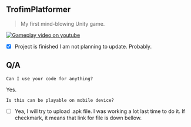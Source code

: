 ## TrofimPlatformer
  > My first mind-blowing Unity game. 

[![Gameplay video on youtube](https://img.youtube.com/vi/h-ImpFZkQRk/0.jpg)](https://www.youtube.com/watch?v=h-ImpFZkQRk)

- [x] Project is finished I am not planning to update. Probably.

## Q/A

`Can I use your code for anything?`

Yes.


`Is this can be playable on mobile device?`

- [ ] Yea, I will try to upload .apk file. I was working a lot last time to do it. If checkmark, it means that link for file is down bellow.

